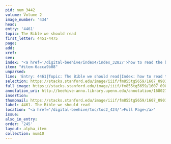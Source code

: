 ```yaml
---
pid: num_3442
volume: Volume 2
image_number: '434'
head:
entry: '4461'
topic: The Bible we should read
first_letter: 4451-4475
page:
add:
xref:
see:
index: "<a href='/digital-beehive/index4/index_3282/'>how to read the bible</a>"
item: "#item-6acca9b08"
unparsed:
line: 'Entry: 4461|Topic: The Bible we should read|Index: how to read the bible|#item-6acca9b08'
selection: https://stacks.stanford.edu/image/iiif/fm855tg5659/1607_0901/788,2305,2766,297/full/0/default.jpg
full_image: https://stacks.stanford.edu/image/iiif/fm855tg5659/1607_0901/full/full/0/default.jpg
annotation_uri: http://beehive-anno.library.upenn.edu/annotation/1680277860658
insertion:
thumbnail: https://stacks.stanford.edu/image/iiif/fm855tg5659/1607_0901/788,2305,600,180/250,/0/default.jpg
label: 4461. The Bible we should read
location: "<a href='/digital-beehive/toc/toc2_424/'>Full Page</a>"
issue:
also_in_entry:
order: '245'
layout: alpha_item
collection: num10
---
```

